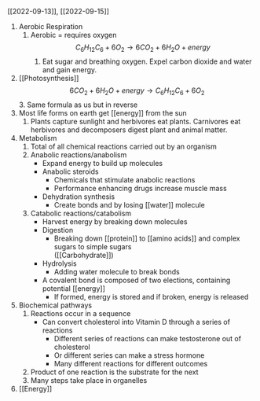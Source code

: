 [[2022-09-13]], [[2022-09-15]]

1. Aerobic Respiration
	1. Aerobic = requires oxygen
	$$C_{6}H_{12}C_{6} + 6O_{2}\rightarrow 6CO_{2} + 6H_{2}O + energy$$
		1. Eat sugar and breathing oxygen. Expel carbon dioxide and water and gain energy.
2. [[Photosynthesis]]
$$6CO_{2} + 6H_{2}O + energy\rightarrow C_{6}H_{12}C_{6} + 6O_{2}$$
	3. Same formula as us but in reverse
4. Most life forms on earth get [[energy]] from the sun
	1. Plants capture sunlight and herbivores eat plants. Carnivores eat herbivores and decomposers digest plant and animal matter.
5. Metabolism
	1. Total of all chemical reactions carried out by an organism
	2. Anabolic reactions/anabolism
		- Expand energy to build up molecules
		- Anabolic steroids
			- Chemicals that stimulate anabolic reactions
			- Performance enhancing drugs increase muscle mass
		- Dehydration synthesis
			- Create bonds and by losing [[water]] molecule
	3. Catabolic reactions/catabolism
		 - Harvest energy by breaking down molecules
		- Digestion
			- Breaking down [[protein]] to [[amino acids]] and complex sugars to simple sugars        
			([[Carbohydrate]])
		- Hydrolysis
			- Adding water molecule to break bonds
		- A covalent bond is composed of two elections, containing potential [[energy]]
			- If formed, energy is stored and if broken, energy is released
6. Biochemical pathways
	1. Reactions occur in a sequence
		- Can convert cholesterol into Vitamin D through a series of reactions 
			- Different series of reactions can make testosterone out of cholesterol
			- Or different series can make a stress hormone
			- Many different reactions for different outcomes
	2. Product of one reaction is the substrate for the next
	3. Many steps take place in organelles
7. [[Energy]]